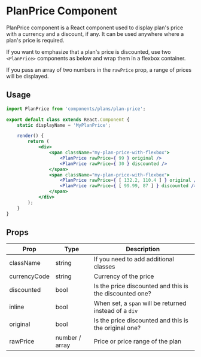 PlanPrice Component
=============

PlanPrice component is a React component used to display plan's price with a currency and a discount, if any.
It can be used anywhere where a plan's price is required.

If you want to emphasize that a plan's price is discounted, use two `<PlanPrice>` components as below and wrap them in a
flexbox container.

If you pass an array of two numbers in the `rawPrice` prop, a range of prices will be displayed.

## Usage

```jsx
import PlanPrice from 'components/plans/plan-price';

export default class extends React.Component {
	static displayName = 'MyPlanPrice';

	render() {
		return (
			<div>
				<span className="my-plan-price-with-flexbox">
					<PlanPrice rawPrice={ 99 } original />
					<PlanPrice rawPrice={ 30 } discounted />
				</span>
				<span className="my-plan-price-with-flexbox">
					<PlanPrice rawPrice={ [ 132.2, 110.4 ] } original />
					<PlanPrice rawPrice={ [ 99.99, 87 ] } discounted />
				</span>
			</div>
		);
	}
}
```

## Props

| Prop         | Type           | Description                                               |
| ----         | -------        | -----------                                               |
| className    | string         | If you need to add additional classes                     |
| currencyCode | string         | Currency of the price                                     |
| discounted   | bool           | Is the price discounted and this is the discounted one?   |
| inline       | bool           | When set, a `span` will be returned instead of a `div`    |
| original     | bool           | Is the price discounted and this is the original one?     |
| rawPrice     | number / array | Price or price range of the plan                          |
